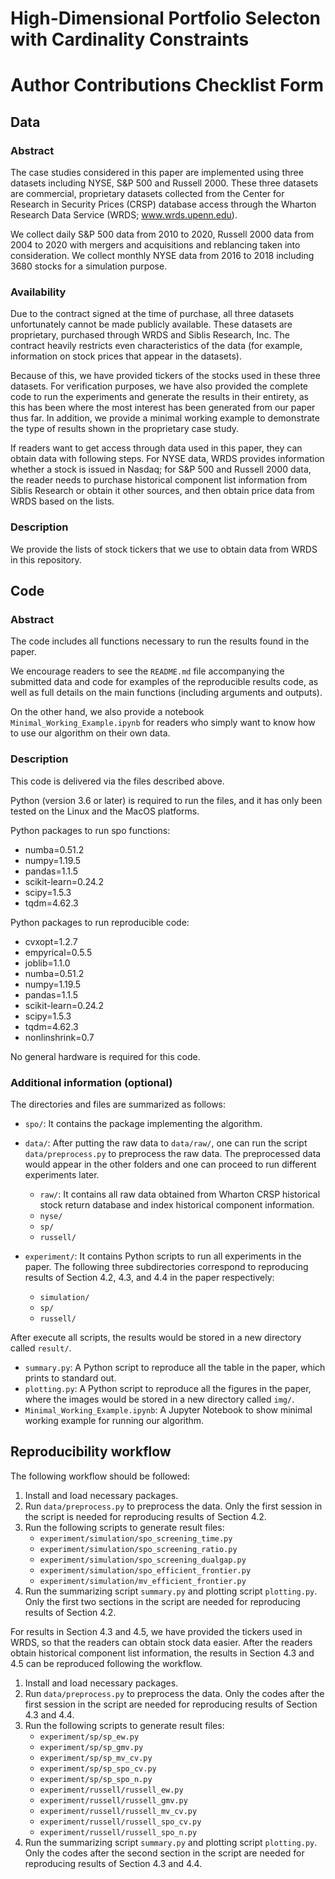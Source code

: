 # High-Dimensional Portfolio Selecton with Cardinality Constraints


# Author Contributions Checklist Form

## Data

### Abstract

The case studies considered in this paper are implemented using three datasets including NYSE, S&P 500 and Russell 2000. These three datasets are commercial, proprietary datasets collected from the Center for Research in Security Prices (CRSP) database access through the Wharton Research Data Service (WRDS; www.wrds.upenn.edu).

We collect daily S&P 500 data from 2010 to 2020,  Russell 2000 data from 2004 to 2020 with mergers and acquisitions and reblancing taken into consideration. We collect monthly NYSE data from 2016 to 2018 including 3680 stocks for a simulation purpose.

### Availability

Due to the contract signed at the time of purchase, all three datasets unfortunately cannot be made publicly available. These datasets are proprietary, purchased through WRDS and Siblis Research, Inc. The contract heavily restricts even characteristics of the data (for example, information on stock prices that appear in the datasets). 

Because of this, we have provided tickers of the stocks used in these three datasets. For verification purposes, we have also provided the complete code to run the experiments and generate the results in their entirety, as this has been where the most interest has been generated from our paper thus far. In addition, we provide a minimal working example to demonstrate the type of results shown in the proprietary case study.

If readers want to get access through data used in this paper, they can obtain data with following steps. For NYSE data, WRDS provides information whether a stock is issued in Nasdaq; for S\&P 500 and Russell 2000 data, the reader needs to purchase historical component list information from Siblis Research or obtain it other sources, and then obtain price data from WRDS based on the lists.


### Description

We provide the lists of stock tickers that we use to obtain data from WRDS in this repository.



## Code

### Abstract

The code includes all functions necessary to run the results found in the paper.

We encourage readers to see the `README.md` file accompanying the submitted data and code for examples of the reproducible results code, as well as full details on the main functions (including arguments and outputs).

On the other hand, we also provide a notebook `Minimal_Working_Example.ipynb` for readers who simply want to know how to use our algorithm on their own data.


### Description

This code is delivered via the files described above.

Python (version 3.6 or later) is required to run the files, and it has only been tested on the Linux and the MacOS platforms.

Python packages to run spo functions:

- numba=0.51.2
- numpy=1.19.5
- pandas=1.1.5
- scikit-learn=0.24.2
- scipy=1.5.3
- tqdm=4.62.3

Python packages to run reproducible code:

- cvxopt=1.2.7
- empyrical=0.5.5
- joblib=1.1.0
- numba=0.51.2
- numpy=1.19.5
- pandas=1.1.5
- scikit-learn=0.24.2
- scipy=1.5.3
- tqdm=4.62.3
- nonlinshrink=0.7


No general hardware is required for this code.


### Additional information (optional)


The directories and files are summarized as follows:

- `spo/`: It contains the package implementing the algorithm.


- `data/`: After putting the raw data to `data/raw/`, one can run the script `data/preprocess.py` to preprocess the raw data. The preprocessed data would appear in the other folders and one can proceed to run different experiments later.
    - `raw/`: It contains all raw data obtained from Wharton CRSP historical stock return database and index historical component information.
    - `nyse/`
    - `sp/`
    - `russell/`

- `experiment/`: It contains Python scripts to run all experiments in the paper. The following three subdirectories correspond to reproducing results of Section 4.2, 4.3, and 4.4 in the paper respectively:

    - `simulation/`
    - `sp/`
    - `russell/`

After execute all scripts, the results would be stored in a new directory called `result/`.

- `summary.py`: A Python script to reproduce all the table in the paper, which prints to standard out.
- `plotting.py`: A Python script to reproduce all the figures in the paper, where the images would be stored in a new directory called `img/`.
- `Minimal_Working_Example.ipynb`: A Jupyter Notebook to show minimal working example for running our algorithm.




## Reproducibility workflow

The following workflow should be followed:

1.	Install and load necessary packages.
2.	Run `data/preprocess.py` to preprocess the data. Only the first session in the script is needed for reproducing results of Section 4.2.
3.	Run the following scripts to generate result files:
    - `experiment/simulation/spo_screening_time.py`
    - `experiment/simulation/spo_screening_ratio.py`
    - `experiment/simulation/spo_screening_dualgap.py`
    - `experiment/simulation/spo_efficient_frontier.py`
    - `experiment/simulation/mv_efficient_frontier.py`
4.	Run the summarizing script `summary.py` and plotting script `plotting.py`. Only the first two sections in the script are needed for reproducing results of Section 4.2.


For results in Section 4.3 and 4.5, we have provided the tickers used in WRDS, so that the readers can obtain stock data easier.
After the readers obtain historical component list information, the results in Section 4.3 and 4.5 can be reproduced following the workflow.

1.	Install and load necessary packages.
2.	Run `data/preprocess.py` to preprocess the data. Only the codes after the first session in the script are needed for reproducing results of Section 4.3 and 4.4.
3.	Run the following scripts to generate result files:
    - `experiment/sp/sp_ew.py`
    - `experiment/sp/sp_gmv.py`
    - `experiment/sp/sp_mv_cv.py`
    - `experiment/sp/sp_spo_cv.py`
    - `experiment/sp/sp_spo_n.py`
    - `experiment/russell/russell_ew.py`
    - `experiment/russell/russell_gmv.py`
    - `experiment/russell/russell_mv_cv.py`
    - `experiment/russell/russell_spo_cv.py`
    - `experiment/russell/russell_spo_n.py`
4.	Run the summarizing script `summary.py` and plotting script `plotting.py`. Only the codes after the second section in the script are needed for reproducing results of Section 4.3 and 4.4.

